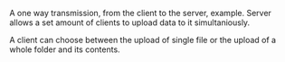 A one way transmission, from the client to the server, example.
Server allows a set amount of clients to upload data to it simultaniously.

A client can choose between the upload of single file or the upload of a whole folder and its contents.
